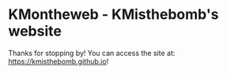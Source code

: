 # KMontheweb - KMisthebomb's website
Thanks for stopping by! You can access the site at: https://kmisthebomb.github.io!
